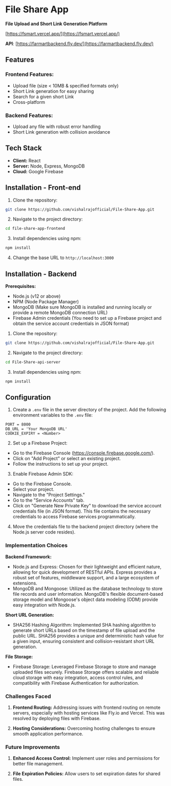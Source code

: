 # File Share App

**File Upload and Short Link Generation Platform**

[https://fsmart.vercel.app/](https://fsmart.vercel.app/)

**API**: [https://farmartbackend.fly.dev/](https://farmartbackend.fly.dev/)

## Features

### Frontend Features:
- Upload file (size < 10MB & specified formats only)
- Short Link generation for easy sharing
- Search for a given short Link
- Cross-platform

### Backend Features:
- Upload any file with robust error handling
- Short Link generation with collision avoidance

## Tech Stack

- **Client:** React
- **Server:** Node, Express, MongoDB
- **Cloud:** Google Firebase

## Installation - Front-end

1. Clone the repository:

```bash
git clone https://github.com/vishalrajofficial/File-Share-App.git
```

2. Navigate to the project directory:

```bash
cd file-share-app-frontend
```

3. Install dependencies using npm:

```bash
npm install
```

4. Change the base URL to `http://localhost:3000`

## Installation - Backend

**Prerequisites:**

- Node.js (v12 or above)
- NPM (Node Package Manager)
- MongoDB (Make sure MongoDB is installed and running locally or provide a remote MongoDB connection URL)
- Firebase Admin credentials (You need to set up a Firebase project and obtain the service account credentials in JSON format)

1. Clone the repository:

```bash
git clone https://github.com/vishalrajofficial/File-Share-App.git
```

2. Navigate to the project directory:

```bash
cd File-Share-api-server
```

3. Install dependencies using npm:

```bash
npm install
```

## Configuration

1. Create a `.env` file in the server directory of the project. Add the following environment variables to the `.env` file:

```env
PORT = 8000
DB_URL = 'Your MongoDB URL'
COOKIE_EXPIRY = <Number>
```

2. Set up a Firebase Project:

- Go to the Firebase Console (https://console.firebase.google.com/).
- Click on "Add Project" or select an existing project.
- Follow the instructions to set up your project.

3. Enable Firebase Admin SDK:

- Go to the Firebase Console.
- Select your project.
- Navigate to the "Project Settings."
- Go to the "Service Accounts" tab.
- Click on "Generate New Private Key" to download the service account credentials file (in JSON format). This file contains the necessary credentials to access Firebase services programmatically.

4. Move the credentials file to the backend project directory (where the Node.js server code resides).

### Implementation Choices

**Backend Framework:**

- Node.js and Express: Chosen for their lightweight and efficient nature, allowing for quick development of RESTful APIs. Express provides a robust set of features, middleware support, and a large ecosystem of extensions.
- MongoDB and Mongoose: Utilized as the database technology to store file records and user information. MongoDB's flexible document-based storage model and Mongoose's object data modeling (ODM) provide easy integration with Node.js.

**Short URL Generation:**

- SHA256 Hashing Algorithm: Implemented SHA hashing algorithm to generate short URLs based on the timestamp of file upload and the public URL. SHA256 provides a unique and deterministic hash value for a given input, ensuring consistent and collision-resistant short URL generation.

**File Storage:**

- Firebase Storage: Leveraged Firebase Storage to store and manage uploaded files securely. Firebase Storage offers scalable and reliable cloud storage with easy integration, access control rules, and compatibility with Firebase Authentication for authorization.

### Challenges Faced

1. **Frontend Routing:** Addressing issues with frontend routing on remote servers, especially with hosting services like Fly.io and Vercel. This was resolved by deploying files with Firebase.

2. **Hosting Considerations:** Overcoming hosting challenges to ensure smooth application performance.


### Future Improvements

1. **Enhanced Access Control:** Implement user roles and permissions for better file management.

2. **File Expiration Policies:** Allow users to set expiration dates for shared files.
